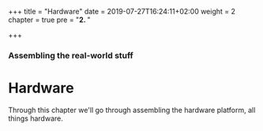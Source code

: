 +++
title = "Hardware"
date = 2019-07-27T16:24:11+02:00
weight = 2
chapter = true
pre = "<b>2. </b>"

+++

### Assembling the real-world stuff

# Hardware

Through this chapter we'll go through assembling the hardware platform, all things hardware.
